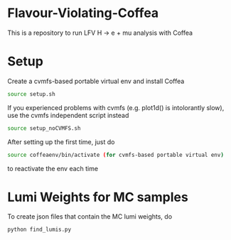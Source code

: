 # Flavour-Violating-Coffea
This is a repository to run LFV H -> e + mu analysis with Coffea
# Setup
Create a cvmfs-based portable virtual env and install Coffea
```bash
source setup.sh
```
If you experienced problems with cvmfs (e.g. plot1d() is intolorantly slow), use the cvmfs independent script instead
```bash
source setup_noCVMFS.sh
```
After setting up the first time, just do 
```bash
source coffeaenv/bin/activate (for cvmfs-based portable virtual env)
```
to reactivate the env each time

# Lumi Weights for MC samples
To create json files that contain the MC lumi weights, do
```bash
python find_lumis.py
```

